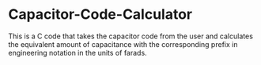 # Capacitor-Code-Calculator
This is a C code that takes the capacitor code from the user and calculates the equivalent amount of capacitance with the corresponding prefix in engineering notation in the units of farads.
